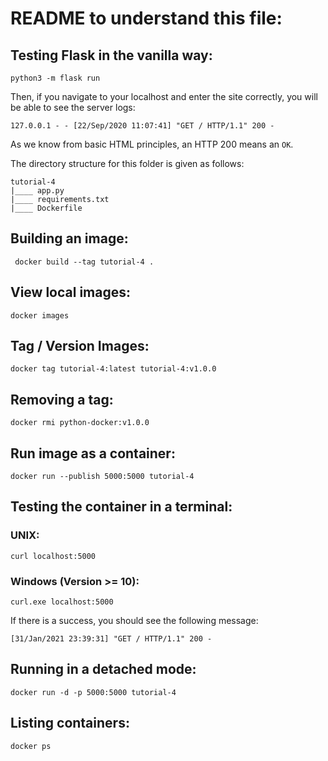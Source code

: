 # README to understand this file: 

## Testing Flask in the vanilla way: 

```
python3 -m flask run
```

Then, if you navigate to your localhost and enter the site correctly, you will be able to see the server logs: 

```
127.0.0.1 - - [22/Sep/2020 11:07:41] "GET / HTTP/1.1" 200 -
```

As we know from basic HTML principles, an HTTP 200 means an `OK`. 

The directory structure for this folder is given as follows:

```
tutorial-4
|____ app.py
|____ requirements.txt
|____ Dockerfile
```

## Building an image:

```
 docker build --tag tutorial-4 .
```

## View local images:

```
docker images
```

## Tag / Version Images: 

```
docker tag tutorial-4:latest tutorial-4:v1.0.0
```

## Removing a tag:

```
docker rmi python-docker:v1.0.0
```

## Run image as a container:

```
docker run --publish 5000:5000 tutorial-4
```

## Testing the container in a terminal:

### UNIX:

```
curl localhost:5000
```

### Windows (Version >= 10):

```
curl.exe localhost:5000
```

If there is a success, you should see the following message: 

```
[31/Jan/2021 23:39:31] "GET / HTTP/1.1" 200 -
```

## Running in a detached mode: 

```
docker run -d -p 5000:5000 tutorial-4
```

## Listing containers: 

```
docker ps
```


